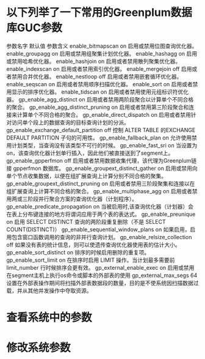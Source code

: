 # 以下列举了一下常用的Greenplum数据库GUC参数

参数名字                                 默认值            参数含义
enable_bitmapscan	                       on	           启用或禁用位图查询优化器。
enable_groupagg	                           on	           启用或禁用组聚集计划优化器。
enable_hashagg	                           on              启用或禁用哈希优化器。
enable_hashjoin                            on              启用或者禁用散列聚集优化器。
enable_indexscan                           on              启用或者禁用索引优化器。
enable_mergejoin                           off             启用或者禁用合并优化器。
enable_nestloop                            off             启用或者禁用嵌套循环优化器。
enable_seqscan                             on              启用或者禁用顺序扫描优化器。
enable_sort                                on              启用或者禁用显示的排序优化器。
enable_tidscan                             on              启用或者禁用使用元组标识符优化器。
gp_enable_agg_distinct                     on              启用或者禁用两阶段聚合以计算单个不同合格的聚合。
gp_enable_agg_distinct_pruning             on              启用或者禁用第三阶段聚合和连接来计算单个不同合格的聚合。
gp_enable_direct_dispatch                  on              启用或者禁用针对访问单个段上的数据查询的目标查询计划的分派。
gp_enable_exchange_default_partition       off             控制 ALTER TABLE 的EXCHANGE DEFAULT PARTITION 子句的可用性。
gp_enable_fallback_plan                    on              允许使用禁用计划类型，当查询没有该类型不可行的时候。
gp_enable_fast_sri                         on              当设置为 on，该查询优化器计划单行插入，因此他们被直接送到了segment上。
gp_enable_gpperfmon                        off             启用或者禁用数据收集代理，该代理为Greenplum链接 gpperfmon 数据库。
gp_enable_groupext_distinct_gather         on              启用或禁用向单个节点收集数据，以便在组扩展查询上计算分别不同合格的聚集。
gp_enable_groupext_distinct_pruning        on              启用或者禁用三阶段聚集和连接以在组扩展查询上计算不同合格的聚合。
gp_enable_multiphase_agg                   on              启用或者禁用两或三阶段并行聚合方案的查询优化器（计划程序）。
gp_enable_predicate_propagation            on              当被启用时,该查询优化器（计划器）会在表上分布键连接的地方将谓词应用于两个表的表达式。
gp_enable_preunique                        on              启用 SELECT DISTINCT 查询的两阶段重复删除（不是 SELECT COUNT(DISTINCT)）
gp_enable_sequential_window_plans          on              如果启用，启用包含窗口函数调用的查询的非并行查询计划。
gp_enable_relsize_collection               off             如果没有表的统计信息，则可以使遗传查询优化器使用表的估计大小。
gp_enable_sort_distinct                    on              排序的时候启用删除的重复项。
gp_enable_sort_limit                       on              在排序时启用 LIMIT 操作。当计划最多需要前 limit_number 行时候排序会更有效。
gp_external_enable_exec                    on              启用或禁用在segment主机上执行os命令或脚本的外部表的使用
gp_external_max_segs                       64              设置在外部表操作期间将扫描外部表数据段的数量，目的是不使系统因扫描数据过载，并从其他并发操作中夺取资源。


# 查看系统中的参数




# 修改系统参数

